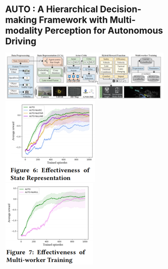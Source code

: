 # AUTO : A Hierarchical Decision-making Framework with Multi-modality Perception for Autonomous Driving

![image](/figures/framework.png)
![image](/figures/curve1.png)
![image](/figures/curve2.png)
